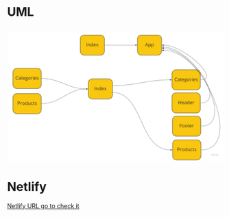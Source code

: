 # UML

![pic](uml.jpg)
---
# Netlify 
[Netlify URL  go to check it ](https://629632472148536493f0d3ac--stalwart-taffy-c69da2.netlify.app/)